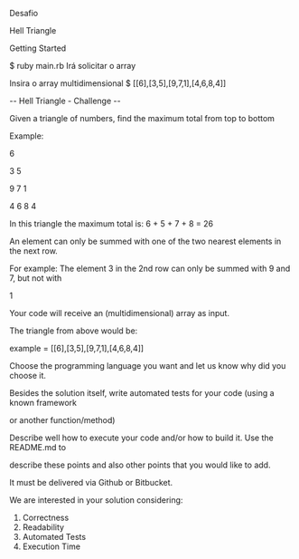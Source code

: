 Desafio

Hell Triangle

Getting Started

$ ruby main.rb
Irá solicitar o array

 Insira o array multidimensional
 $ [[6],[3,5],[9,7,1],[4,6,8,4]]


 -- Hell Triangle - Challenge --

 Given a triangle of numbers, find the maximum total from top to bottom

 Example:

 6

 3 5

 9 7 1

 4 6 8 4

 In this triangle the maximum total is: 6 + 5 + 7 + 8 = 26

 An element can only be summed with one of the two nearest elements in the next row.

 For example: The element 3 in the 2nd row can only be summed with 9 and 7, but not with

 1

 Your code will receive an (multidimensional) array as input.

 The triangle from above would be:

 example = [[6],[3,5],[9,7,1],[4,6,8,4]]

 Choose the programming language you want and let us know why did you choose it.

 Besides the solution itself, write automated tests for your code (using a known framework

 or another function/method)

 Describe well how to execute your code and/or how to build it. Use the README.md to

 describe these points and also other points that you would like to add.

 It must be delivered via Github or Bitbucket.

 We are interested in your solution considering:

 1. Correctness
 2. Readability
 3. Automated Tests
 4. Execution Time
